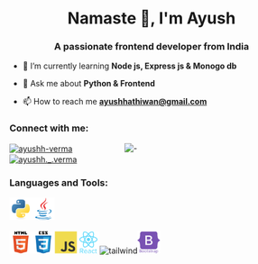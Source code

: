 <h1 align="center">Namaste 🙏, I'm Ayush</h1>
<h3 align="center">A passionate frontend developer from India</h3>


- 🌱 I’m currently learning **Node js, Express js & Monogo db**

- 💬 Ask me about **Python & Frontend**

- 📫 How to reach me **ayushhathiwan@gmail.com**

<h3 align="left">Connect with me:</h3>

<img src="https://physicsgurukul.com/wp-content/uploads/2019/02/character-1.gif" alt="-" align="right" width="300">

<p align="left">
    <a href="https://linkedin.com/in/ayushh-verma" target="blank"><img align="center"
            src="https://raw.githubusercontent.com/rahuldkjain/github-profile-readme-generator/master/src/images/icons/Social/linked-in-alt.svg"
            alt="ayushh-verma" height="30" width="40" /></a>
    <a href="https://instagram.com/ayushh._.verma" target="blank"><img align="center"
            src="https://raw.githubusercontent.com/rahuldkjain/github-profile-readme-generator/master/src/images/icons/Social/instagram.svg"
            alt="ayushh._.verma" height="30" width="40" /></a>
</p>

<h3 align="left">Languages and Tools:</h3>
<p align="left">

<img src="https://raw.githubusercontent.com/devicons/devicon/master/icons/python/python-original.svg"
    alt="python" width="40" height="40" /><img src="https://raw.githubusercontent.com/devicons/devicon/master/icons/java/java-original.svg" alt="java"
    width="40" height="40" />
<br><br>
<img src="https://raw.githubusercontent.com/devicons/devicon/master/icons/html5/html5-original-wordmark.svg"
    alt="html5" width="40" height="40" /><img src="https://raw.githubusercontent.com/devicons/devicon/master/icons/css3/css3-original-wordmark.svg"
    alt="css3" width="40" height="40" /><img src="https://raw.githubusercontent.com/devicons/devicon/master/icons/javascript/javascript-original.svg"
    alt="javascript" width="40" height="40" /><img src="https://raw.githubusercontent.com/devicons/devicon/master/icons/react/react-original-wordmark.svg"
    alt="react" width="40" height="40" /><img src="https://www.vectorlogo.zone/logos/tailwindcss/tailwindcss-icon.svg" alt="tailwind" width="40" height="40" /><img src="https://raw.githubusercontent.com/devicons/devicon/master/icons/bootstrap/bootstrap-plain-wordmark.svg"
    alt="bootstrap" width="40" height="40" /></p>
